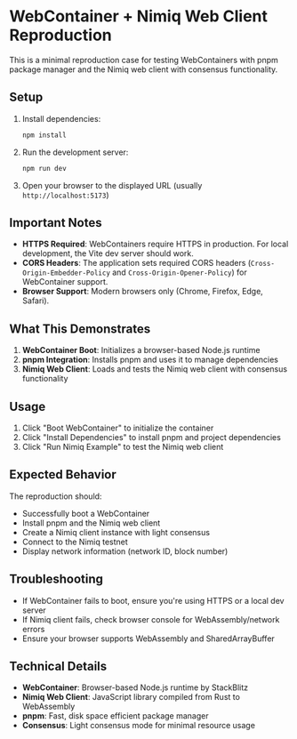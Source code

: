 # WebContainer + Nimiq Web Client Reproduction

This is a minimal reproduction case for testing WebContainers with pnpm package manager and the Nimiq web client with consensus functionality.

## Setup

1. Install dependencies:
   ```bash
   npm install
   ```

2. Run the development server:
   ```bash
   npm run dev
   ```

3. Open your browser to the displayed URL (usually `http://localhost:5173`)

## Important Notes

- **HTTPS Required**: WebContainers require HTTPS in production. For local development, the Vite dev server should work.
- **CORS Headers**: The application sets required CORS headers (`Cross-Origin-Embedder-Policy` and `Cross-Origin-Opener-Policy`) for WebContainer support.
- **Browser Support**: Modern browsers only (Chrome, Firefox, Edge, Safari).

## What This Demonstrates

1. **WebContainer Boot**: Initializes a browser-based Node.js runtime
2. **pnpm Integration**: Installs pnpm and uses it to manage dependencies
3. **Nimiq Web Client**: Loads and tests the Nimiq web client with consensus functionality

## Usage

1. Click "Boot WebContainer" to initialize the container
2. Click "Install Dependencies" to install pnpm and project dependencies
3. Click "Run Nimiq Example" to test the Nimiq web client

## Expected Behavior

The reproduction should:
- Successfully boot a WebContainer
- Install pnpm and the Nimiq web client
- Create a Nimiq client instance with light consensus
- Connect to the Nimiq testnet
- Display network information (network ID, block number)

## Troubleshooting

- If WebContainer fails to boot, ensure you're using HTTPS or a local dev server
- If Nimiq client fails, check browser console for WebAssembly/network errors
- Ensure your browser supports WebAssembly and SharedArrayBuffer

## Technical Details

- **WebContainer**: Browser-based Node.js runtime by StackBlitz
- **Nimiq Web Client**: JavaScript library compiled from Rust to WebAssembly
- **pnpm**: Fast, disk space efficient package manager
- **Consensus**: Light consensus mode for minimal resource usage 
